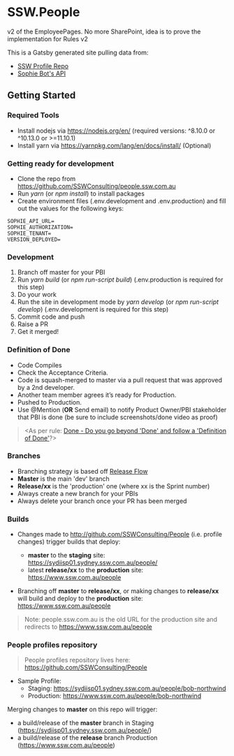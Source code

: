 # SSW.People

v2 of the EmployeePages. No more SharePoint, idea is to prove the implementation for Rules v2

This is a Gatsby generated site pulling data from:
- [SSW Profile Repo](https://github.com/SSWConsulting/People)
- [Sophie Bot's API](https://sswsophie.com)

## Getting Started

### Required Tools
- Install nodejs via https://nodejs.org/en/ (required versions: ^8.10.0 or ^10.13.0 or >=11.10.1)
- Install yarn via https://yarnpkg.com/lang/en/docs/install/ (Optional)

### Getting ready for development
- Clone the repo from https://github.com/SSWConsulting/people.ssw.com.au
- Run *yarn* (or *npm install*) to install packages
- Create environment files (.env.development and .env.production) and fill out the values for the following keys:
```
SOPHIE_API_URL=
SOPHIE_AUTHORIZATION=
SOPHIE_TENANT=
VERSION_DEPLOYED=
```

### Development
1. Branch off master for your PBI
2. Run *yarn build* (or *npm run-script build*) (.env.production is required for this step)
3. Do your work
4. Run the site in development mode by *yarn develop* (or *npm run-script develop*) (.env.development is required for this step)
5. Commit code and push
6. Raise a PR
7. Get it merged!

### Definition of Done

- Code Compiles
- Check the Acceptance Criteria.
- Code is squash-merged to master via a pull request that was approved by a 2nd developer.
- Another team member agrees it’s ready for Production.
- Pushed to Production.
- Use @Mention (**OR** Send email) to notify Product Owner/PBI stakeholder that PBI is done (be sure to include screenshots/done video as proof) 

> <As per rule: [Done - Do you go beyond 'Done' and follow a 'Definition of Done'](https://rules.ssw.com.au/done-do-you-go-beyond-done-and-follow-a-definition-of-done)?>

### Branches
- Branching strategy is based off [Release Flow](https://docs.microsoft.com/en-us/azure/devops/learn/devops-at-microsoft/release-flow) 
- **Master** is the main 'dev' branch
- **Release/xx** is the 'production' one (where xx is the Sprint number)
- Always create a new branch for your PBIs 
- Always delete your branch once your PR has been merged

### Builds
- Changes made to http://github.com/SSWConsulting/People (i.e. profile changes) trigger builds that deploy:
  - **master** to the **staging** site: https://sydiisp01.sydney.ssw.com.au/people/
  - latest **release/xx** to the **production** site: https://www.ssw.com.au/people
  
- Branching off **master** to **release/xx**, or making changes to **release/xx** will build and deploy to the **production** site: https://www.ssw.com.au/people

> Note: people.ssw.com.au is the old URL for the production site and redirects to https://www.ssw.com.au/people

### People profiles repository

> People profiles repository lives here: https://github.com/SSWConsulting/People
- Sample Profile: 
  - Staging: https://sydiisp01.sydney.ssw.com.au/people/bob-northwind
  - Production: https://www.ssw.com.au/people/bob-northwind

Merging changes to **master** on this repo will trigger:
- a build/release of the **master** branch in Staging (https://sydiisp01.sydney.ssw.com.au/people/)
- a build/release of the **release** branch Production (https://www.ssw.com.au/people)
